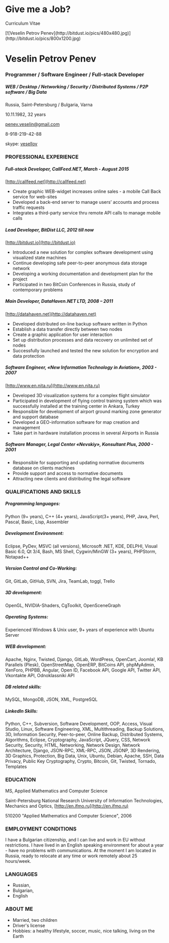 # Give me a Job?


Curriculum Vitae

<style type="text/css">div#veselin_penev img { float: right; border-radius: 480px; margin: 10px; }</style>
<div id="veselin_penev" markdown="1">
[![Veselin Petrov Penev](http://bitdust.io/pics/480x480.jpg)](http://bitdust.io/pics/800x1200.jpg)
</div>

# Veselin Petrov Penev

### Programmer / Software Engineer / Full-stack Developer 

##### WEB / Desktop / Networking / Security / Distributed Systems / P2P software / Big Data

Russia, Saint-Petersburg / Bulgaria, Varna

10.11.1982, 32 years

[penev.veselin@gmail.com](mailto:penev.veselin@gmail.com)

8-918-219-42-88

skype: [vesellov](skype:vesellov)



### PROFESSIONAL EXPERIENCE

##### Full-stack Developer, CallFeed.NET, March - August 2015
[http://callfeed.net](http://callfeed.net)

+ Create graphic WEB-widget increases online sales - a mobile Call Back service for web-sites
+ Developed a back-end server to manage users’ accounts and process traffic requests
+ Integrates a third-party service thru remote API calls to manage mobile calls

##### Lead Developer, BitDist LLC, 2012 till now
[http://bitdust.io](http://bitdust.io)

+ Introduced a new solution for complex software development using visualized state machines
+ Continue developing safe peer-to-peer anonymous data storage network
+ Developing a working documentation and development plan for the project
+ Participated in two BitCoin Conferences in Russia, study of contemporary problems

##### Main Developer, DataHaven.NET LTD, 2008 – 2011
[http://datahaven.net](http://datahaven.net)

+ Developed distributed on-line backup software written in Python
+ Establish a data transfer directly between two nodes
+ Create a graphic application for user interaction
+ Set up distribution processes and data recovery on unlimited set of nodes
+ Successfully launched and tested the new solution for encryption and data protection

##### Software Engineer, «New Information Technology in Aviation», 2003 - 2007
[http://www.en.nita.ru](http://www.en.nita.ru)

+ Developed 3D visualization systems for a complex flight simulator
+ Participated in development of flying control training system which was successfully installed at the training center in Ankara, Turkey
+ Responsible for development of airport ground marking zone generator and support database
+ Developed a GEO-information software for map creation and management
+ Take part in hardware installation process in several Airports in Russia

##### Software Manager, Legal Center «Nevskiy», Konsultant Plus, 2000 - 2001

+ Responsible for supporting and updating normative documents database on clients machines
+ Provide support and access to normative documents
+ Attracting new clients and distributing the legal software


### QUALIFICATIONS AND SKILLS

##### Programming languages:

Python (9+ years), C++ (4+ years), JavaScript(3+ years), PHP, Java, Perl, Pascal, Basic, Lisp, Assembler

##### Development Environment:

Eclipse, PyDev, MSVC (all versions), Microsoft .NET, KDE, DELPHI, Visual Basic 6.0,
Qt 3/4, Bash, MS Shell, Cygwin/MinGW (3+ years), PHPStorm, Notapad++

##### Version Control and Co-Working:

Git, GitLab, GitHub, SVN, Jira, TeamLab, toggl, Trello

##### 3D development:

OpenGL, NVIDIA-Shaders, CgToolkit, OpenSceneGraph

##### Operating Systems:

Experienced Windows & Unix user, 9+ years of experience with Ubuntu Server

##### WEB development:

Apache, Nginx, Twisted, Django, GitLab, WordPress, OpenCart, Joomla!, KB Parallels (Plesk), OpenStreetMap, OpenERP, BitCoins API, phpMyAdmin, XenForo, PHPBB, Angular, 
Open ID, Facebook API, Google API, Twitter API, Vkontakte API, Odnoklassniki API

##### DB related skills:

MySQL, MongoDB, JSON, XML, PostgreSQL

##### LinkedIn Skills:

Python, C++, Subversion, Software Development, OOP, Access, Visual Studio, Linux, Software Engineering,  XML, Multithreading, Backup Solutions, 3D, Information Security,  Peer-to-peer, Online Backup, Distributed Systems, Algorithms, Eclipse, Cryptography, JavaScript, JQuery, CSS, Network Security, Security, HTML, Networking, Network Design, Network Architecture, Django, JSON-RPC, XML-RPC, JSON, JSONP, 3D Rendering, 3D Graphics, Protection, Big Data, Unix, Ubuntu, Debian, Apache, SSH, Data Privacy, Public Key Cryptography, Crypto, Bitcoin, Git, Twisted, Tornado, Templates
 


### EDUCATION

MS, Applied Mathematics and Computer Science

Saint-Petersburg National Research University of Information Technologies, Mechanics and Optics, [http://en.ifmo.ru](http://en.ifmo.ru)

510200 "Applied Mathematics and Computer Science", 2006



### EMPLOYMENT CONDITIONS

I have a Bulgarian citizenship, and I can live and work in EU without restrictions.
I have lived in an English speaking environment for about a year - have no problems with communications. At the moment I am located in Russia, ready to relocate at any time or work remotely about 25 hours/week.
 

 
### LANGUAGES

+ Russian,
+ Bulgarian,
+ English 


### ABOUT ME

+ Married, two children 
+ Driver's license
+ Hobbies: a healthy lifestyle, soccer, music, nice talking, living on the Earth

